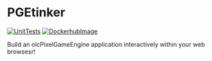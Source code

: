 # PGEtinker
[![UnitTests](https://github.com/Moros1138/PGEtinker/actions/workflows/test-on-pull-request-main.yml/badge.svg)](https://github.com/Moros1138/PGEtinker/actions/workflows/test-on-pull-request-main.yml) [![DockerhubImage](https://github.com/Moros1138/PGEtinker/actions/workflows/build-and-push-dockerhub.yml/badge.svg)](https://github.com/Moros1138/PGEtinker/actions/workflows/build-and-push-dockerhub.yml)

Build an olcPixelGameEngine application interactively within your web browsesr!
